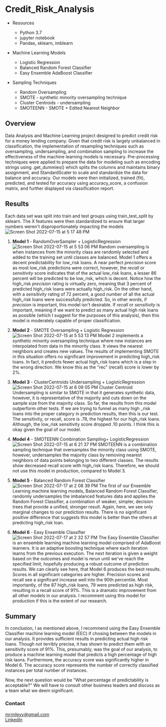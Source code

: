 # Credit_Risk_Analysis

- Resources
    - Python 3.7
    - jupyter notebook
    - Pandas, sklearn, imblearn

- Machine Learning Models
    - Logistic Regression
    - Balanced Random Forest Classifier
    - Easy Ensemble AdaBoost Classifier

- Sampling Techniques
    - Random Oversampling
    - SMOTE - synthetic minority oversampling technique
    - Cluster Centroids - undersampling
    - SMOTEENN - SMOTE + Edited Nearest Neighbor


## Overview

Data Analysis and Machine Learning project designed to predict credit risk for a money lending company.  Given that credit risk is largely unbalanced in classification, the implementation of resampling techniques such as oversampling, undersampling, and combination sampling to increase the effectiveness of the machine learning models is necessary.  Pre-processing techniques were applied to prepare the data for modeling such as encoding strings using .get_dummies() which splits the columns and maintains binary assignment, and StandardScaler to scale and standardize the data for balance and accuracy.  Our models were then initialized, trained (fit), predicted, and tested for accuracy using accuracy_score, a confusion matrix, and further displayed via classification report.

## Results

Each data set was split into train and test groups using train_test_split by sklearn.  The X features were then standardized to ensure that larger numbers weren't disproportionately impacting the models
![Screen Shot 2022-07-15 at 5 17 48 PM](https://user-images.githubusercontent.com/100544761/179318707-a73220b7-7543-4576-aa5c-afda4580bc01.png)

1. **Model 1**  -  RandomOverSampler + LogisticRegression
![Screen Shot 2022-07-15 at 5 53 06 PM](https://user-images.githubusercontent.com/100544761/179321853-1e17afac-b6d3-437a-ab27-1894deedc406.png)
Random oversampling is when instances from the minority class are randomly selected and added to the training set until classes are balanced.  Model 1 offers a decent predictability for low_risk loans.  A near perfect *precision* score as most low_risk predictions were correct, however, the *recall* or *sensitivity* score indicates that of the actual low_risk loans, a lesser 86 percent will be predicted to be low_risk, which is decent.  Notice how the high_risk *precision* rating is virtually zero, meaning that 3 percent of predicted high_risk loans were actually high_risk.  On the other hand, with a *sensitivity* rating of 72 percent, a good number of all the actual high_risk loans were successfully predicted.  So, in other words, if *precision* is important, this model isn't desirable.  If *recall* or *sensitivity* is important, meaning if we want to predict as many actual high risk loans as possible (which I suggest for the purposes of this analysis), then this model is moderately capable of proper classification. 

2. **Model 2**  -  SMOTE Oversampling + Logistic Regression
![Screen Shot 2022-07-15 at 5 53 13 PM](https://user-images.githubusercontent.com/100544761/179321875-4df897e1-f38d-41fc-905f-178dcfba4670.png)
Model 2 implements a synthetic minority oversampling technique where new instances are interpolated from data in the minority class.  It views the nearest neighbors and creates new values.  The results of implementing SMOTE in this situation offers no significant improvement in predicting high_risk loans.  In fact, it predicts fewer actual high_risk loans which is a step in the wrong direction.  We know this as the "rec" (recall) score is lower by 2%.    

3. **Model 3**  -  ClusterCentroids Undersampling + LogisticRegression
![Screen Shot 2022-07-15 at 6 09 05 PM](https://user-images.githubusercontent.com/100544761/179322830-2942b20a-3c55-40f0-9004-6b58db8af227.png)
Cluster Centroid Undersampling is similar to SMOTE in that it generates synthetic data, however, it is representative of the majority and cuts down on the sample size from the majority class.  So far, the results from this model outperform other tests.  If we are trying to funnel as many high _risk loans into the proper category in prediction results, then this is our test.  The sensitivity, or recall, score is .78, the highest for our high_risk loans. Although, the low_risk sensitivity score dropped .10 points.  I think this is okay given the goal of our model.  

4. **Model 4**  -  SMOTEENN Combination Sampling+ LogisticRegression
![Screen Shot 2022-07-15 at 6 21 37 PM](https://user-images.githubusercontent.com/100544761/179323631-685bbd4b-442f-4f98-84cb-b57651c02f8e.png)
SMOTEENN is a combination sampling technique that oversamples the minority class using SMOTE, however, undersamples the majority class by removing nearest neighbors of data points belonging to two different classes.  The results show decreased recall score with high_risk loans.  Therefore, we should not use this model in production, compared to Model 3.

5. **Model 5**  -  Balanced Random Forest Classifier
![Screen Shot 2022-07-17 at 2 08 39 PM](https://user-images.githubusercontent.com/100544761/179421158-c156a109-79ac-401e-b9e2-0250cb450dd8.png)
The first of our Ensemble Learning machine learning models, Balanced Random Forest Classifier, randomly undersamples the imbalanced features data and applies the Random Forest Classifier, a combination of weaker, simpler, decision trees that provide a unified, stronger result.  Again, here, we see only marginal changes to our prediction results.  There is no significant positive difference that suggests this model is better than the others at predicting high_risk loan.  

6. **Model 6**  -  Easy Ensemble Classifier
![Screen Shot 2022-07-17 at 2 32 57 PM](https://user-images.githubusercontent.com/100544761/179421928-c523d975-ce1c-414f-a130-1e5c3e25f4a1.png)
The Easy Ensemble Classifier is an ensemble learning machine learning model comprised of AdaBoost learners.  It is an adaptive boosting technique where each iteration learns from the previous execution.  The next iteration is given a weight based on the outcomes and model is rerun until we've reach the specified limit, hopefully producing a robust outcome of prediction results.  We can clearly see here, that Model 6 produces the best results.  Scores in all significant categories are higher.  Precision scores and recall see a significant increase well into the 90th percentile.  Most importantly, of the 87 high_risk loans, 79 were predicted as high risk, resulting in a recall score of 91%.  This is a dramatic improvement from all other models in our analysis.  I recomment using this model for production if this is the extent of our research.

## Summary

In conclusion, I as mentioned above, I recommend using the Easy Ensemble Classifier machine learning model (EEC) if chosing between the models in our analysis.  It provides sufficient results in predicting actual high risk loans.  Though not terribly precise, it has shown to predict them with an sensitivity score of 91%.  This, presumably, was the goal of our analysis, to produce a machine learning model that predicts a high percentage of high risk laons.  Furthermore, the accuracy score was significantly higher in Model 6.  The accuracy score represents the number of correctly classified instances per total number of instances.  

Now, the next question would be "What percentage of predictability is acceptable?"  We will have to consult other business leaders and discuss as a team what we deem significant.

### Contact

mrmileyy@gmail.com<br>
[LinkedIn](https://www.linkedin.com/in/mileymarshall)